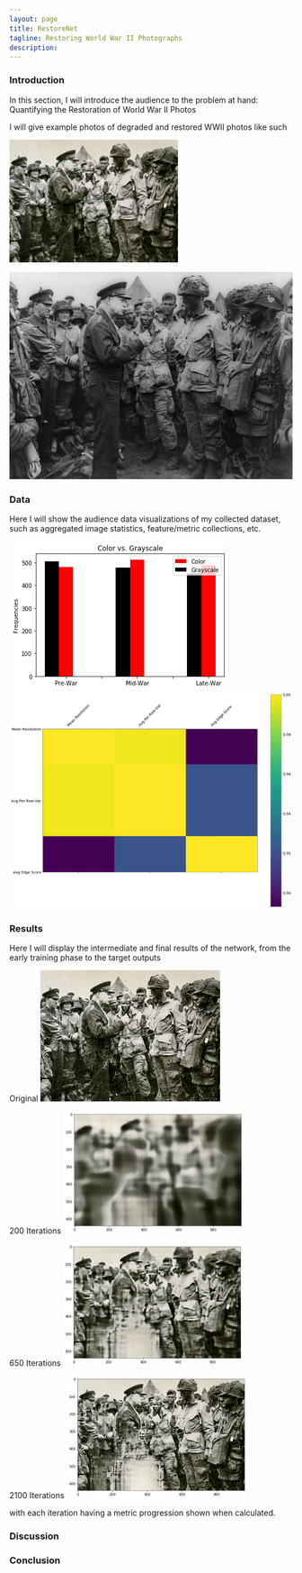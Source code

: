 ```yaml
---
layout: page
title: RestoreNet
tagline: Restoring World War II Photographs
description: 
---
```


### Introduction

In this section, I will introduce the audience to the problem at hand: Quantifying the Restoration of World War II Photos

I will give example photos of degraded and restored WWII photos like such


<img width=300px src="https://raw.githubusercontent.com/Emmanuel-Diaz/RestoreNet/gh-pages/assets/degraded.jpeg" />



![restore](/assets/restored.jpg) 


### Data

Here I will show the audience data visualizations of my collected dataset, such as aggregated image statistics, feature/metric collections, etc.

![chart](/assets/chart.png)
![corr](/assets/correlation_mat.png)

### Results

Here I will display the intermediate and final results of the network, from the early training phase to the target outputs

Original
![original](/assets/original_deg.png)

200 Iterations
![200_it](/imgs/200_iters.png)

650 Iterations
![650_it](/imgs/650_iters.png)

2100 Iterations
![2100_it](/imgs/2100_iters.png)

with each iteration having a metric progression shown when calculated.

### Discussion



### Conclusion



